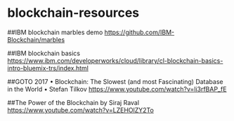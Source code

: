 # blockchain-resources

##IBM blockchain marbles demo
https://github.com/IBM-Blockchain/marbles

##IBM blockchain basics
https://www.ibm.com/developerworks/cloud/library/cl-blockchain-basics-intro-bluemix-trs/index.html

##GOTO 2017 • Blockchain: The Slowest (and most Fascinating) Database in the World • Stefan Tilkov
https://www.youtube.com/watch?v=li3rfBAP_fE

##The Power of the Blockchain by Siraj Raval
https://www.youtube.com/watch?v=LZEHOlZY2To
